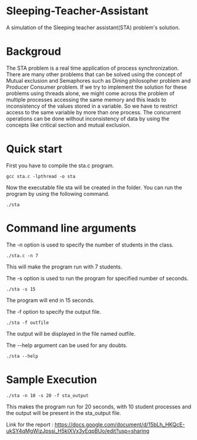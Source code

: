 # Sleeping-Teacher-Assistant
A simulation of the Sleeping teacher assistant(STA) problem's solution.
# Backgroud
The STA problem is a real time application of process synchronization. There are many other problems that can be solved using the
concept of Mutual exclusion and Semaphores such as Dining philosopher problem and Producer Consumer problem. If we try to implement
the solution for these problems using threads alone, we might come across the problem of multiple processes accessing the same
memory and this leads to inconsistency of the values stored in a variable. So we have to restrict access to the same variable by
more than one process. The concurrent operations can be done without inconsistency of data by using the concepts like critical
section and mutual exclusion.
# Quick start
First you have to compile the sta.c program.
```
gcc sta.c -lpthread -o sta
```
Now the executable file sta will be created in the folder.
You can run the program by using the following command.
```
./sta
```
# Command line arguments
The -n option is used to specify the number of students in the class.
```
./sta.c -n 7
```
This will make the program run with 7 students.

The -s option is used to run the program for specified number of seconds.
```
./sta -s 15
```
The program will end in 15 seconds.

The -f option to specify the output file.
```
./sta -f outfile
```
The output will be displayed in the file named outfile.

The --help argument can be used for any doubts.
```
./sta --help
```
# Sample Execution
```
./sta -n 10 -s 20 -f sta_output
```
This makes the program run for 20 seconds, with 10 student processes and the output will be present in the sta_output file.

Link for the report : https://docs.google.com/document/d/15bLh_HKQcE-ukSY4qMgWizJpssj_H5kIXVx3yEqpBUo/edit?usp=sharing
